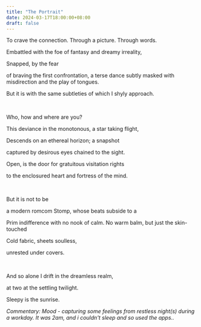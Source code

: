 ```yaml
---
title: "The Portrait"
date: 2024-03-17T18:00:00+08:00
draft: false
---
```


To crave the connection. Through a picture. Through words. 

Embattled with the foe of fantasy and dreamy irreality,

Snapped, by the fear

of braving the first confrontation, a terse dance subtly masked with misdirection and the play of tongues.

But it is with the same subtleties of which I shyly approach.

&nbsp;

Who, how and where are you?

This deviance in the monotonous, a star taking flight,

Descends on an ethereal horizon; a snapshot

captured by desirous eyes chained to the sight. 

Open, is the door for gratuitous visitation rights

to the enclosured heart and fortress of the mind.

&nbsp; 

But it is not to be 

a modern romcom Stomp, whose beats subside to a

Prim indifference with no nook of calm. No warm balm, but just the skin-touched

Cold fabric, sheets soulless, 

unrested under covers.

&nbsp;

And so alone I drift in the dreamless realm,

at two at the settling twilight.

Sleepy is the sunrise. 


*Commentary: Mood - capturing some feelings from restless night(s) during a workday. It was 2am, and i couldn't sleep and so used the apps..*
